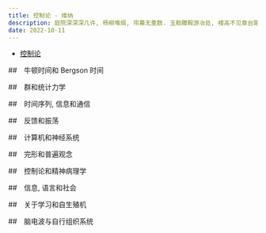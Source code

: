```yaml
---
title: 控制论 - 维纳
description: 庭院深深深几许, 杨柳堆烟, 帘幕无重数. 玉勒雕鞍游冶处, 楼高不见章台路.
date: 2022-10-11
---
```


- [控制论](https://book.douban.com/subject/3805815/)

##　牛顿时间和 Bergson 时间

##　群和统计力学

##　时间序列, 信息和通信

##　反馈和振荡

##　计算机和神经系统

##　完形和普遍观念

##　控制论和精神病理学

##　信息, 语言和社会

##　关于学习和自生殖机

##　脑电波与自行组织系统
